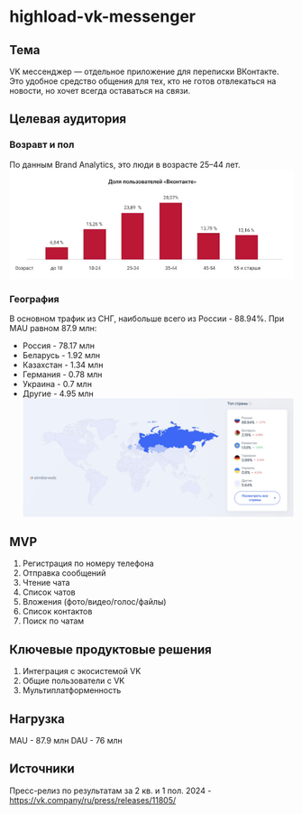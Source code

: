 # highload-vk-messenger
## Тема
VK мессенджер — отдельное приложение для переписки ВКонтакте. Это удобное средство общения для тех, кто не готов отвлекаться на новости, но хочет всегда оставаться на связи.

## Целевая аудитория
### Возравт и пол
По данным Brand Analytics, это люди в возрасте 25–44 лет.
![image](img/age.webp)
### География
В основном трафик из СНГ, наибольше всего из России - 88.94%.
При MAU равном 87.9 млн:
- Россия - 78.17 млн
- Беларусь - 1.92 млн
- Казахстан - 1.34 млн
- Германия - 0.78 млн
- Украина - 0.7 млн
- Другие - 4.95 млн
![image](img/countries.jpeg)

## MVP 
1. Регистрация по номеру телефона
2. Отправка сообщений
3. Чтение чата
4. Список чатов
5. Вложения (фото/видео/голос/файлы)
6. Список контактов
7. Поиск по чатам

## Ключевые продуктовые решения
1. Интеграция с экосистемой VK
2. Общие пользователи с VK
3. Мультиплатформенность

## Нагрузка ##
MAU - 87.9 млн
DAU - 76 млн

## Источники
Пресс-релиз по результатам за 2 кв. и 1 пол. 2024 - https://vk.company/ru/press/releases/11805/

